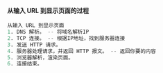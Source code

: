 #### 从输入 URL 到显示页面的过程
```s
从输入 URL 到显示页面
1. DNS 解析。 -- 将域名解析IP
2. TCP 连接。 -- 根据IP地址，找到服务器连接
3. 发送 HTTP 请求。
4. 服务器处理请求，并返回 HTTP 报文。 -- 返回你要的内容
5. 浏览器解析，渲染页面。
6. 连接结束。
```
